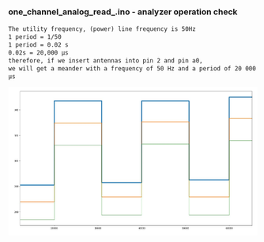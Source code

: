 ### one_channel_analog_read_.ino - analyzer operation check
    The utility frequency, (power) line frequency is 50Hz
    1 period = 1/50
    1 period = 0.02 s
    0.02s = 20,000 μs
    therefore, if we insert antennas into pin 2 and pin a0, 
    we will get a meander with a frequency of 50 Hz and a period of 20 000 μs

<img src = "one_channel_analog_read_.jpg" alt = "one_channel_analog_read_" height = "300">
